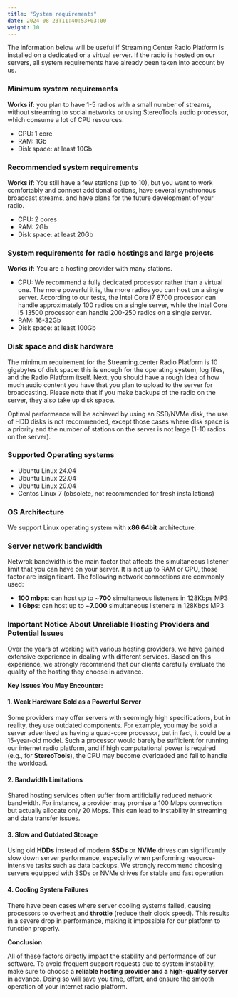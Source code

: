 ```yaml
---
title: "System requirements"
date: 2024-08-23T11:40:53+03:00
weight: 10
---
```


The information below will be useful if Streaming.Center Radio Platform is installed on a dedicated or a virtual server. If the radio is hosted on our servers, all system requirements have already been taken into account by us.

### Minimum system requirements
**Works if**: you plan to have 1-5 radios with a small number of streams, without streaming to social networks or using StereoTools audio processor, which consume a lot of CPU resources.
- CPU: 1 core
- RAM: 1Gb
- Disk space: at least 10Gb


### Recommended system requirements
**Works if**: You still have a few stations (up to 10), but you want to work comfortably and connect additional options, have several synchronous broadcast streams, and have plans for the future development of your radio.
- CPU: 2 cores
- RAM: 2Gb
- Disk space: at least 20Gb


### System requirements for radio hostings and large projects
**Works if**: You are a hosting provider with many stations.
- CPU: We recommend a fully dedicated processor rather than a virtual one. The more powerful it is, the more radios you can host on a single server. According to our tests, the Intel Core i7 8700 processor can handle approximately 100 radios on a single server, while the Intel Core i5 13500 processor can handle 200-250 radios on a single server.
- RAM: 16-32Gb
- Disk space: at least 100Gb


### Disk space and disk hardware
The minimum requirement for the Streaming.center Radio Platform is 10 gigabytes of disk space: this is enough for the operating system, log files, and the Radio Platform itself. Next, you should have a rough idea of how much audio content you have that you plan to upload to the server for broadcasting. Please note that if you make backups of the radio on the server, they also take up disk space.

Optimal performance will be achieved by using an SSD/NVMe disk, the use of HDD disks is not recommended, except those cases where disk space is a priority and the number of stations on the server is not large (1-10 radios on the server).

### Supported Operating systems
- Ubuntu Linux 24.04
- Ubuntu Linux 22.04
- Ubuntu Linux 20.04
- Centos Linux 7 (obsolete, not recommended for fresh installations)

### OS Architecture
We support Linux operating system with **x86 64bit** architecture.


### Server network bandwidth
Netwrok bandwidth is the main factor that affects the simultaneous listener limit that you can have on your server. It is not up to RAM or CPU, those factor are insignificant. The following network connections are commonly used:

- **100 mbps**: can host up to ~**700** simultaneous listeners in 128Kbps MP3
- **1 Gbps**: can host up to ~**7.000** simultaneous listeners in 128Kbps MP3


### Important Notice About Unreliable Hosting Providers and Potential Issues

Over the years of working with various hosting providers, we have gained extensive experience in dealing with different services. Based on this experience, we strongly recommend that our clients carefully evaluate the quality of the hosting they choose in advance.

**Key Issues You May Encounter:**

#### 1. Weak Hardware Sold as a Powerful Server
Some providers may offer servers with seemingly high specifications, but in reality, they use outdated components. For example, you may be sold a server advertised as having a quad-core processor, but in fact, it could be a 15-year-old model. Such a processor would barely be sufficient for running our internet radio platform, and if high computational power is required (e.g., for **StereoTools**), the CPU may become overloaded and fail to handle the workload.

#### 2. Bandwidth Limitations
Shared hosting services often suffer from artificially reduced network bandwidth. For instance, a provider may promise a 100 Mbps connection but actually allocate only 20 Mbps. This can lead to instability in streaming and data transfer issues.

#### 3. Slow and Outdated Storage
Using old **HDDs** instead of modern **SSDs** or **NVMe** drives can significantly slow down server performance, especially when performing resource-intensive tasks such as data backups. We strongly recommend choosing servers equipped with SSDs or NVMe drives for stable and fast operation.

#### 4. Cooling System Failures
There have been cases where server cooling systems failed, causing processors to overheat and **throttle** (reduce their clock speed). This results in a severe drop in performance, making it impossible for our platform to function properly.

**Conclusion**

All of these factors directly impact the stability and performance of our software. To avoid frequent support requests due to system instability, make sure to choose a **reliable hosting provider and a high-quality server** in advance. Doing so will save you time, effort, and ensure the smooth operation of your internet radio platform.
